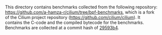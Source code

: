 This directory contains benchmarks collected from the following repository: https://github.com/a-hamza-r/cilium/tree/bpf-benchmarks, which is a fork of the Cilium project repository (https://github.com/cilium/cilium). It contains the C-code and the compiled bytecode for the benchmarks. Benchmarks are collected at a commit hash of [29593b4](https://github.com/a-hamza-r/cilium/commit/29593b478f01b245dd41d45a0785afe6dc974ade). 
